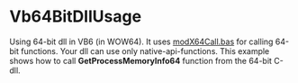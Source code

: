 # Vb64BitDllUsage
 Using 64-bit dll in VB6 (in WOW64). It uses [modX64Call.bas](https://github.com/thetrik/MemoryUsage/blob/master/modX64Call.bas) for calling 64-bit functions. Your dll can use only native-api-functions. This example shows how to call **GetProcessMemoryInfo64** function from the 64-bit C-dll.
